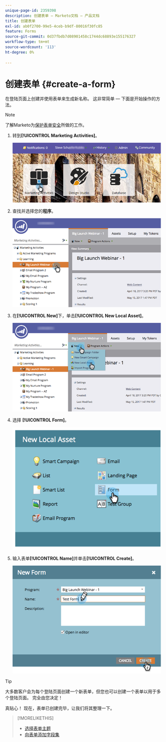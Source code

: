 ```yaml
---
unique-page-id: 2359398
description: 创建表单 — Marketo文档 — 产品文档
title: 创建表单
exl-id: ab0f2700-99e5-4ceb-b9df-80016f30fc85
feature: Forms
source-git-commit: 0d37fbdb7d08901458c1744dc68893e155176327
workflow-type: tm+mt
source-wordcount: '113'
ht-degree: 0%

---
```


# 创建表单 {#create-a-form}

在登陆页面上创建并使用表单来生成新名称。 这非常简单 — 下面是开始操作的方法。

>[!NOTE]
>
>了解Marketo为[保护表单安全](https://nation.marketo.com/t5/Product-Documents/Forms-Service-Enhancements/ta-p/303670#M1038)所做的工作。

1. 转到&#x200B;**[!UICONTROL Marketing Activities]**。

   ![](assets/login-marketing-activities.png)

1. 查找并选择您的&#x200B;**程序**。

   ![](assets/programseelct.png)

1. 在&#x200B;**[!UICONTROL New]**&#x200B;下，单击&#x200B;**[!UICONTROL New Local Asset]**。

   ![](assets/newlocalasset.png)

1. 选择 **[!UICONTROL Form]**。

   ![](assets/image2014-9-15-17-3a1-3a20.png)

1. 输入表单&#x200B;**[!UICONTROL Name]**&#x200B;并单击&#x200B;**[!UICONTROL Create]**。

   ![](assets/newformwithhands.png)

>[!TIP]
>
>大多数客户会为每个登陆页面创建一个新表单，但您也可以创建一个表单以用于多个登陆页面。 完全由您决定！

真贴心！ 现在，表单已创建完毕，让我们将其整理一下。

>[!MORELIKETHIS]
>
>* [选择表单主题](/help/marketo/product-docs/demand-generation/forms/creating-a-form/select-a-form-theme.md)
>* [向表单添加字段集](/help/marketo/product-docs/demand-generation/forms/form-fields/add-a-fieldset-to-a-form.md)
